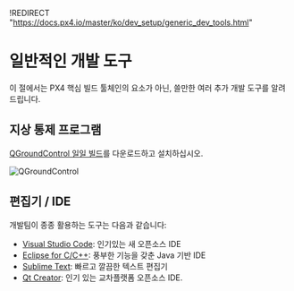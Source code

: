 !REDIRECT "https://docs.px4.io/master/ko/dev_setup/generic_dev_tools.html"

# 일반적인 개발 도구

이 절에서는 PX4 핵심 빌드 툴체인의 요소가 아닌, 쓸만한 여러 추가 개발 도구를 알려드립니다.

## 지상 통제 프로그램

[QGroundControl 일일 빌드](https://docs.qgroundcontrol.com/en/releases/daily_builds.html)를 다운로드하고 설치하십시오.

![QGroundControl](../../assets/qgc_goto.jpg)

## 편집기 / IDE

개발팀이 종종 활용하는 도구는 다음과 같습니다:

* [Visual Studio Code](../setup/vscode.md): 인기있는 새 오픈소스 IDE
* [Eclipse for C/C++](https://www.eclipse.org/downloads/eclipse-packages/): 풍부한 기능을 갖춘 Java 기반 IDE
* [Sublime Text](https://www.sublimetext.com): 빠르고 깔끔한 텍스트 편집기 
* [Qt Creator](https://www.qt.io/download-open-source): 인기 있는 교차플랫폼 오픈소스 IDE.